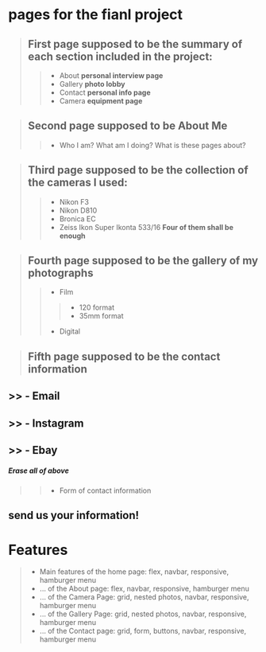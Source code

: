 # pages for the fianl project
    
> ## First page supposed to be the summary of each section included in the project:
>> - About **personal interview page**
>> - Gallery **photo lobby**
>> - Contact **personal info page**
>> - Camera **equipment page**

> ## Second page supposed to be About Me
>> - Who I am? What am I doing? What is these pages about?

> ## Third page supposed to be the collection of the cameras I used:
>> - Nikon F3
>> - Nikon D810
>> - Bronica EC
>> - Zeiss Ikon Super Ikonta 533/16
**Four of them shall be enough**

> ## Fourth page supposed to be the gallery of my photographs
>> - Film
>>> - 120 format
>>> - 35mm format
>> - Digital

> ## Fifth page supposed to be the contact information
## >> - Email
## >> - Instagram
## >> - Ebay
##### Erase all of above
>> - Form of contact information 
## send us your information!


# Features
> - Main features of the home page: flex, navbar, responsive, hamburger menu
> - ... of the About page: flex, navbar, responsive, hamburger menu
> - ... of the Camera Page: grid, nested photos, navbar, responsive, hamburger menu
> - ... of the Gallery Page: grid, nested photos, navbar, responsive, hamburger menu
> - ... of the Contact page: grid, form, buttons, navbar, responsive, hamburger menu